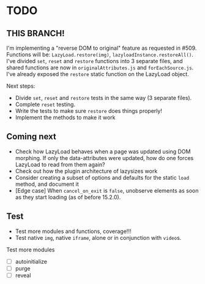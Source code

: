 # TODO

## THIS BRANCH!

I'm implementing a "reverse DOM to original" feature as requested in #509.
Functions will be: `LazyLoad.restore(img)`, `lazyloadInstance.restoreAll()`.
I've divided `set`, `reset` and `restore` functions into 3 separate files, and shared functions are now in `originalAttributes.js` and `forEachSource.js`.
I've already exposed the `restore` static function on the LazyLoad object.

Next steps:
- Divide `set`, `reset` and `restore` tests in the same way (3 separate files).
- Complete `reset` testing.
- Write the tests to make sure `restore` does things properly!
- Implement the methods to make it work

## Coming next

- Check how LazyLoad behaves when a page was updated using DOM morphing.
  If only the data-attributes were updated, how do one forces LazyLoad to read from them again?
- Check out how the plugin architecture of lazysizes work
- Consider creating a subset of options and defaults for the static `load` method, and document it
- [Edge case] When `cancel_on_exit` is `false`, unobserve elements as soon as they start loading (as of before 15.2.0).

## Test

- Test more modules and functions, coverage!!!
- Test native `img`, native `iframe`, alone or in conjunction with `video`s.

Test more modules

- [ ] autoinitialize
- [ ] purge
- [ ] reveal
